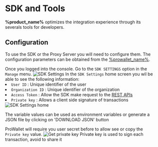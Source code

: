 # SDK and Tools

**%product_name%** optimizes the integration experience through its severals tools for developers.

## Configuration

To use the SDK or the Proxy Server you will need to configure them. The configuration parameters can be obtained from the [%prowallet_name%](%prowallet_url%).


<procedure title="Getting SDK configuration">
<step>
Once you logged into the console. Go to the <code>SDK SETTINGS</code> option in the <code>Manage</code> menu.
<img src="prowallet_sdk_settings_contextual_menu.png" alt="SDK Settings"/>
</step>
<step>
In the <code>SDK Settings</code> home screen you wil be able to see the following information:

<list>
<li>
<code>User ID</code> : Unique identifier of the user
</li>
<li>
<code>Organization ID</code> : Unique identifier of the organization
</li>
<li>
<code>Access Token</code> : Allow the SDK make request to the <a href="Authentication.md">REST APIs</a>
</li>
<li>
<code>Private key</code> : Allows a client side signature of transactions
</li>
</list>

<img src="prowallet_sdk_settings_screen.png" alt="SDK Settings home"/>

<note>The variable values can be used as environment variables or generate a JSON file by clicking on 'DOWNLOAD JSON' button</note>

</step>
<step>
ProWallet will require you user secret before to allow see or copy the <code>Private key</code> value.
<img src="prowallet_sdk_settings_get_private_key.png" alt="Get private key"/>
<warning>Private key is used to sign each transaction, avoid to share it</warning>
</step>
</procedure>